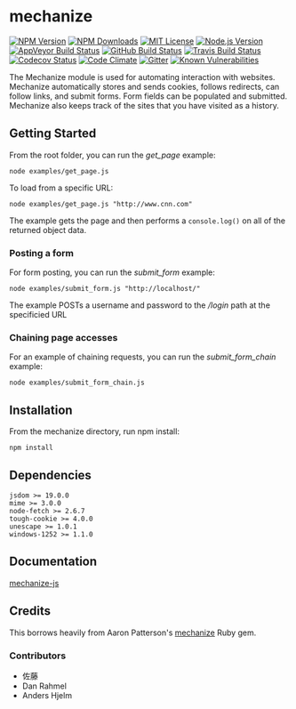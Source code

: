 # mechanize

[![NPM Version][npm-badge]][npm-url]
[![NPM Downloads][downloads-badge]][downloads-url]
[![MIT License][license-badge]][license-url]
[![Node.js Version][node-version-badge]][node-version-url]
[![AppVeyor Build Status][appveyor-badge]][appveyor-url]
[![GitHub Build Status][github-build-badge]][github-build-url]
[![Travis Build Status][travis-badge]][travis-url]
[![Codecov Status][codecov-badge]][codecov-url]
[![Code Climate][code-climate-badge]][code-climate-url]
[![Gitter][gitter-badge]][gitter-url]
[![Known Vulnerabilities][snyk-badge]][snyk-url]

<!-- [![js-canonical-style][canonical-badge]][canonical-url] -->

The Mechanize module is used for automating interaction with websites.
Mechanize automatically stores and sends cookies, follows redirects,
can follow links, and submit forms. Form fields can be populated and
submitted. Mechanize also keeps track of the sites that you have
visited as a history.

## Getting Started

From the root folder, you can run the *get_page* example:

`node examples/get_page.js`

To load from a specific URL:

`node examples/get_page.js "http://www.cnn.com"`

The example gets the page and then performs a `console.log()` on all of the returned object data.

### Posting a form

For form posting, you can run the *submit_form* example:

`node examples/submit_form.js "http://localhost/"`

The example POSTs a username and password to the */login* path at the specificied URL

### Chaining page accesses

For an example of chaining requests, you can run the *submit_form_chain* example:

`node examples/submit_form_chain.js`

## Installation

From the mechanize directory, run npm install:

`npm install`

## Dependencies

    jsdom >= 19.0.0
    mime >= 3.0.0
    node-fetch >= 2.6.7
    tough-cookie >= 4.0.0
    unescape >= 1.0.1
    windows-1252 >= 1.1.0

## Documentation

[mechanize-js](https://github.com/srveit/mechanize-js)

## Credits

This borrows heavily from Aaron Patterson's
[mechanize](https://rubygems.org/gems/mechanize) Ruby gem.

### Contributors

* 佐藤
* Dan Rahmel
* Anders Hjelm

[npm-badge]: https://img.shields.io/npm/v/mechanize.svg
[npm-url]: https://npmjs.org/package/mechanize
[downloads-badge]: https://img.shields.io/npm/dm/mechanize.svg
[downloads-url]: https://npmjs.org/package/mechanize
[node-version-badge]: https://img.shields.io/node/v/mechanize.svg
[node-version-url]: https://nodejs.org/en/download/
[travis-badge]: https://img.shields.io/travis/srveit/mechanize-js/master.svg
[travis-url]: https://travis-ci.org/srveit/mechanize-js
[appveyor-badge]: https://img.shields.io/appveyor/ci/srveit/mechanize-js/master.svg
[appveyor-url]: https://ci.appveyor.com/project/srveit/mechanize-js/branch/master
[github-build-badge]: https://img.shields.io/github/workflow/status/srveit/mechanize-js/build-actions
[github-build-url]: https://github.com/srveit/mechanize-js/actions/workflows/test-actions.yml
[coveralls-badge]: https://coveralls.io/repos/github/srveit/mechanize-js/badge.svg?branch=master
[coveralls-url]: https://coveralls.io/github/srveit/mechanize-js?branch=master
[code-climate-badge]: https://img.shields.io/codeclimate/maintainability/srveit/mechanize-js.svg
[code-climate-url]: https://codeclimate.com/github/srveit/mechanize-js
[gitter-badge]: https://img.shields.io/gitter/room/mechanize-js/Lobby.svg
[gitter-url]: https://gitter.im/mechanize-js/Lobby
[bithound-badge]: https://www.bithound.io/github/srveit/mechanize-js/badges/score.svg
[bithound-url]: https://www.bithound.io/github/srveit/mechanize-js
[codecov-badge]: https://img.shields.io/codecov/c/github/srveit/mechanize-js/master.svg?style=flat
[codecov-url]: https://codecov.io/github/srveit/mechanize-js
[license-badge]: http://img.shields.io/badge/license-MIT-blue.svg?style=flat
[license-url]: http://choosealicense.com/licenses/mit/
[canonical-badge]: https://img.shields.io/badge/code%20style-canonical-brightgreen.svg?style=flat
[canonical-url]: https://github.com/gajus/eslint-config-canonical
[snyk-badge]: https://snyk.io/test/github/srveit/mechanize-js/badge.svg
[snyk-url]: https://snyk.io/test/github/srveit/mechanize-js

<!--

https://sonarcloud.io/dashboard/index/srveit:mechanize

[testling-badge]: https://ci.testling.com/srveit/mechanize-js.png
[testling-url]: https://ci.testling.com/srveit/mechanize-js
[cdnjs-badge]: https://img.shields.io/cdnjs/v/mechanize-js.svg
[cdnjs-url]: https://cdnjs.com/libraries/mechanize-js

[![locked](http://badges.github.io/stability-badges/dist/locked.svg)](http://github.com/badges/stability-badges)
[![Readme](https://img.shields.io/badge/readme-tested-brightgreen.svg?style=flat)](https://www.npmjs.com/package/reamde)
[![Doug's Gratipay][gratipay-image-dougwilson]][gratipay-url-dougwilson]
[![API documented](https://img.shields.io/badge/API-documented-brightgreen.svg)](https://raszi.github.io/node-tmp/)
[![Bitdeli Badge](https://d2weczhvl823v0.cloudfront.net/thlorenz/convert-source-map/trend.png)](https://bitdeli.com/free "Bitdeli Badge")
[![Bountysource](https://www.bountysource.com/badge/tracker?tracker_id=282608)](https://www.bountysource.com/trackers/282608-eslint?utm_source=282608&utm_medium=shield&utm_campaign=TRACKER_BADGE)
[![Bower version](https://img.shields.io/bower/v/spdx-license-ids.svg)](https://github.com/shinnn/spdx-license-ids/releases)
[![Codeship Status for ashtuchkin/iconv-lite](https://www.codeship.com/projects/81670840-fa72-0131-4520-4a01a6c01acc/status)](https://www.codeship.com/projects/29053)
[![Conventional Commits](https://img.shields.io/badge/Conventional%20Commits-1.0.0-yellow.svg)](https://conventionalcommits.org)
[![ExternalEditor uses the MIT](https://img.shields.io/npm/l/external-editor.svg?style=flat-square)](https://opensource.org/licenses/MIT)
[![FOSSA Status](https://app.fossa.io/api/projects/git%2Bhttps%3A%2F%2Fgithub.com%2Feslint%2Feslint.svg?type=large)](https://app.fossa.io/projects/git%2Bhttps%3A%2F%2Fgithub.com%2Feslint%2Feslint?ref=badge_large)
[![Follow on Twitter](https://img.shields.io/twitter/url/http/shields.io.svg?style=social&label=Follow&maxAge=2592000)](https://twitter.com/hiddentao)
[![Known Vulnerabilities](https://snyk.io/test/npm/promise-core/badge.svg?style=flat-square&maxAge=2592000)](https://snyk.io/test/npm/promise-core)
[![NPM Stats](https://nodei.co/npm/iconv-lite.png?downloads=true&downloadRank=true)](https://npmjs.org/packages/iconv-lite/)
[![NPM](https://nodei.co/npm-dl/deep-extend.png?height=3)](https://nodei.co/npm/deep-extend/)
[![OpenCollective](https://opencollective.com/debug/sponsors/badge.svg)](#sponsors)
[![Sauce Test Status](https://saucelabs.com/browser-matrix/epoberezkin.svg)](https://saucelabs.com/u/epoberezkin)
[![Slack Channel](http://zeit-slackin.now.sh/badge.svg)](https://zeit.chat/)
[![Standard Version](https://img.shields.io/badge/release-standard%20version-brightgreen.svg)](https://github.com/conventional-changelog/standard-version)
[![Windows Build](https://img.shields.io/appveyor/ci/alexindigo/asynckit/v0.4.0.svg?label=windows:0.12-6.x&style=flat)](https://ci.appveyor.com/project/alexindigo/asynckit)
[![Windows Tests](https://img.shields.io/appveyor/ci/bcoe/nyc-ilw23/master.svg?label=Windows%20Tests)](https://ci.appveyor.com/project/bcoe/nyc-ilw23)
[![](http://img.shields.io/badge/unicorn-approved-ff69b4.svg)](https://www.youtube.com/watch?v=9auOCbH5Ns4)


-->
